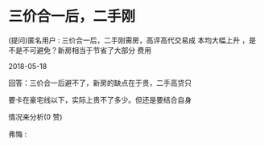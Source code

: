 # 三价合一后，二手刚

(提问)匿名用户 : 三价合一后，二手刚需房，高评高代交易成 本均大幅上升 ，是不是不可避免？新房相当于节省了大部分 费用

2018-05-18

回答：三价合一后避不了，新房的缺点在于贵，二手高贷只

要卡在豪宅线以下，实际上贵不了多少。但还是要结合自身

情况来分析(0 赞)

弗悔 :